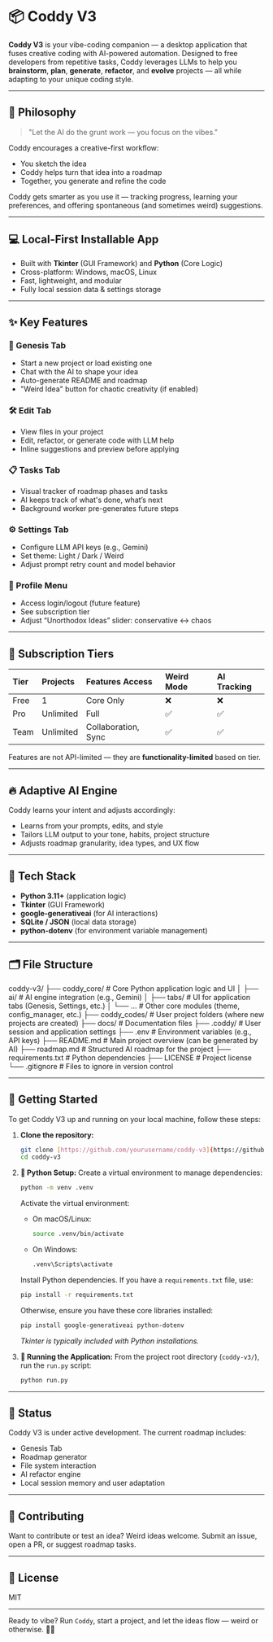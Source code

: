 # 📦 Coddy V3

**Coddy V3** is your vibe-coding companion — a desktop application that fuses creative coding with AI-powered automation. Designed to free developers from repetitive tasks, Coddy leverages LLMs to help you **brainstorm**, **plan**, **generate**, **refactor**, and **evolve** projects — all while adapting to your unique coding style.

---

## 🧠 Philosophy

> "Let the AI do the grunt work — you focus on the vibes."

Coddy encourages a creative-first workflow:

* You sketch the idea
* Coddy helps turn that idea into a roadmap
* Together, you generate and refine the code

Coddy gets smarter as you use it — tracking progress, learning your preferences, and offering spontaneous (and sometimes weird) suggestions.

---

## 💻 Local-First Installable App

* Built with **Tkinter** (GUI Framework) and **Python** (Core Logic)
* Cross-platform: Windows, macOS, Linux
* Fast, lightweight, and modular
* Fully local session data & settings storage

---

## ✨ Key Features

### 🧬 Genesis Tab

* Start a new project or load existing one
* Chat with the AI to shape your idea
* Auto-generate README and roadmap
* "Weird Idea" button for chaotic creativity (if enabled)

### 🛠️ Edit Tab

* View files in your project
* Edit, refactor, or generate code with LLM help
* Inline suggestions and preview before applying

### 📋 Tasks Tab

* Visual tracker of roadmap phases and tasks
* AI keeps track of what's done, what’s next
* Background worker pre-generates future steps

### ⚙️ Settings Tab

* Configure LLM API keys (e.g., Gemini)
* Set theme: Light / Dark / Weird
* Adjust prompt retry count and model behavior

### 👤 Profile Menu

* Access login/logout (future feature)
* See subscription tier
* Adjust “Unorthodox Ideas” slider: conservative ↔ chaos

---

## 🧪 Subscription Tiers

| Tier | Projects | Features Access | Weird Mode | AI Tracking |
| :--- | :------- | :-------------- | :--------- | :---------- |
| Free | 1 | Core Only | ❌ | ❌ |
| Pro | Unlimited | Full | ✅ | ✅ |
| Team | Unlimited | Collaboration, Sync | ✅ | ✅ |

Features are not API-limited — they are **functionality-limited** based on tier.

---

## 🔥 Adaptive AI Engine

Coddy learns your intent and adjusts accordingly:

* Learns from your prompts, edits, and style
* Tailors LLM output to your tone, habits, project structure
* Adjusts roadmap granularity, idea types, and UX flow

---

## 🔧 Tech Stack

* **Python 3.11+** (application logic)
* **Tkinter** (GUI Framework)
* **google-generativeai** (for AI interactions)
* **SQLite / JSON** (local data storage)
* **python-dotenv** (for environment variable management)

---

## 🗂️ File Structure

coddy-v3/
├── coddy\_core/       \# Core Python application logic and UI
│   ├── ai/           \# AI engine integration (e.g., Gemini)
│   ├── tabs/         \# UI for application tabs (Genesis, Settings, etc.)
│   └── ...           \# Other core modules (theme, config\_manager, etc.)
├── coddy\_codes/      \# User project folders (where new projects are created)
├── docs/             \# Documentation files
├── .coddy/           \# User session and application settings
├── .env              \# Environment variables (e.g., API keys)
├── README.md         \# Main project overview (can be generated by AI)
├── roadmap.md        \# Structured AI roadmap for the project
├── requirements.txt  \# Python dependencies
├── LICENSE           \# Project license
└── .gitignore        \# Files to ignore in version control

---

## 🏁 Getting Started

To get Coddy V3 up and running on your local machine, follow these steps:

1. **Clone the repository:**

    ```bash
    git clone [https://github.com/yourusername/coddy-v3](https://github.com/yourusername/coddy-v3) # Replace with the actual repository URL
    cd coddy-v3
    ```

2. **🐍 Python Setup:**
    Create a virtual environment to manage dependencies:

    ```bash
    python -m venv .venv
    ```

    Activate the virtual environment:

    * On macOS/Linux:

        ```bash
        source .venv/bin/activate
        ```

    * On Windows:

        ```bash
        .venv\Scripts\activate
        ```

    Install Python dependencies. If you have a `requirements.txt` file, use:

    ```bash
    pip install -r requirements.txt
    ```

    Otherwise, ensure you have these core libraries installed:

    ```bash
    pip install google-generativeai python-dotenv
    ```

    *Tkinter is typically included with Python installations.*

3. **🚀 Running the Application:**
    From the project root directory (`coddy-v3/`), run the `run.py` script:

    ```bash
    python run.py
    ```

---

## 🚀 Status

Coddy V3 is under active development.
The current roadmap includes:

* Genesis Tab
* Roadmap generator
* File system interaction
* AI refactor engine
* Local session memory and user adaptation

---

## 🤝 Contributing

Want to contribute or test an idea? Weird ideas welcome. Submit an issue, open a PR, or suggest roadmap tasks.

---

## 📜 License

MIT

---

Ready to vibe?
Run `Coddy`, start a project, and let the ideas flow — weird or otherwise. 🧠✨
